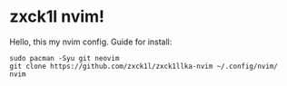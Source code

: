 # zxck1l nvim!
Hello, this my nvim config. 
Guide for install:
```bash(arch)
sudo pacman -Syu git neovim
git clone https://github.com/zxck1l/zxck1llka-nvim ~/.config/nvim/
nvim
```
